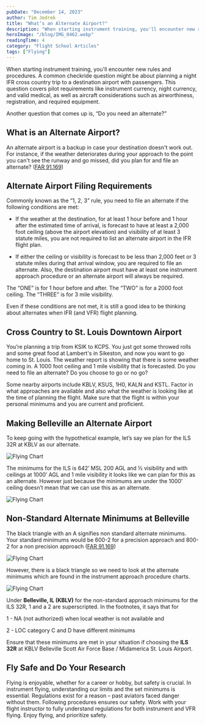 ```yaml
---
pubDate: "December 14, 2023"
author: Tim Jedrek
title: "What’s an Alternate Airport?"
description: "When starting instrument training, you'll encounter new rules and procedures. A common checkride question might be about planning a night IFR cross country trip to a destination airport with passengers. This question covers pilot requirements like instrument currency, night currency, and valid medical, as well as aircraft considerations such as airworthiness, registration, and required equipment."
heroImage: "/blog/IMG_0462.webp"
readingTime: 4
category: "Flight School Articles"
tags: ["Flying"]
---
```


When starting instrument training, you'll encounter new rules and procedures. A common checkride question might be about planning a night IFR cross country trip to a destination airport with passengers. This question covers pilot requirements like instrument currency, night currency, and valid medical, as well as aircraft considerations such as airworthiness, registration, and required equipment.

Another question that comes up is, “Do you need an alternate?”

## What is an Alternate Airport?

An alternate airport is a backup in case your destination doesn't work out. For instance, if the weather deteriorates during your approach to the point you can't see the runway and go missed, did you plan for and file an alternate? ([FAR 91.169](https://www.law.cornell.edu/cfr/text/14/91.169))

## Alternate Airport Filing Requirements

Commonly known as the “1, 2, 3” rule, you need to file an alternate if the following conditions are met:

- If the weather at the destination, for at least 1 hour before and 1 hour after the estimated time of arrival, is forecast to have at least a 2,000 foot ceiling (above the airport elevation) and visibility of at least 3 statute miles, you are not required to list an alternate airport in the IFR flight plan.

- If either the ceiling or visibility is forecast to be less than 2,000 feet or 3 statute miles during that arrival window, you are required to file an alternate. Also, the destination airport must have at least one instrument approach procedure or an alternate airport will always be required.

The “ONE” is for 1 hour before and after.
The “TWO” is for a 2000 foot ceiling.
The “THREE” is for 3 mile visibility.

Even if these conditions are not met, it is still a good idea to be thinking about alternates when IFR (and VFR) flight planning.

## Cross Country to St. Louis Downtown Airport

You’re planning a trip from KSIK to KCPS. You just got some throwed rolls and some great food at Lambert's in Sikeston, and now you want to go home to St. Louis. The weather report is showing that there is some weather coming in. A 1000 foot ceiling and 1 mile visibility that is forecasted. Do you need to file an alternate? Do you choose to go or no go?

Some nearby airports include KBLV, KSUS, 1H0, KALN and KSTL. Factor in what approaches are available and also what the weather is looking like at the time of planning the flight. Make sure that the flight is within your personal minimums and you are current and proficient.

## Making Belleville an Alternate Airport

To keep going with the hypothetical example, let’s say we plan for the ILS 32R at KBLV as our alternate.

![Flying Chart](/blog/IMG_0466.jpg)

The minimums for the ILS is 642’ MSL 200 AGL and ½ visibility and with ceilings at 1000’ AGL and 1 mile visibility it looks like we can plan for this as an alternate. However just because the minimums are under the 1000’ ceiling doesn’t mean that we can use this as an alternate.

![Flying Chart](/blog/IMG_0468.jpg)

## Non-Standard Alternate Minimums at Belleville

The black triangle with an A signifies non standard alternate minimums. Your standard minimums would be 600-2 for a precision approach and 800-2 for a non precision approach ([FAR 91.169](https://www.law.cornell.edu/cfr/text/14/91.169))

![Flying Chart](/blog/IMG_0470.jpg)

However, there is a black triangle so we need to look at the alternate minimums which are found in the instrument approach procedure charts.

![Flying Chart](/blog/IMG_0472.jpg)

Under **Belleville, IL (KBLV)** for the non-standard approach minimums for the ILS 32R, 1 and a 2 are superscripted. In the footnotes, it says that for

1 - NA (not authorized) when local weather is not available and

2 - LOC category C and D have different minimums

Ensure that these minimums are met in your situation if choosing the **ILS 32R** at KBLV Belleville Scott Air Force Base / Midamerica St. Louis Airport.

## Fly Safe and Do Your Research

Flying is enjoyable, whether for a career or hobby, but safety is crucial. In instrument flying, understanding our limits and the set minimums is essential. Regulations exist for a reason – past aviators faced danger without them. Following procedures ensures our safety. Work with your flight instructor to fully understand regulations for both instrument and VFR flying. Enjoy flying, and prioritize safety.
